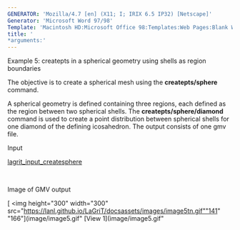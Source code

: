 ```yaml
---
GENERATOR: 'Mozilla/4.7 [en] (X11; I; IRIX 6.5 IP32) [Netscape]'
Generator: 'Microsoft Word 97/98'
Template: 'Macintosh HD:Microsoft Office 98:Templates:Web Pages:Blank Web Page'
title: '
*arguments:'
---
```


 Example 5: createpts in a spherical geometry using shells as region
 boundaries

  The objective is to create a spherical mesh using the
  **createpts/sphere** command.
 
  A spherical geometry is defined containing three regions, each
  defined as the region between two spherical shells. The
  **createpts/sphere/diamond** command is used to create a point
  distribution between spherical shells for one diamond of the
  defining icosahedron. The output consists of one gmv file.

 Input

  [lagrit\_input\_createsphere](../lagrit_input_createsphere)

   

 Image of GMV output

  [
<img height="300" width="300" src="https://lanl.github.io/LaGriT/docsassets/images/image5tn.gif""141"
  "166"](image/image5.gif" [View 1](image/image5.gif"
